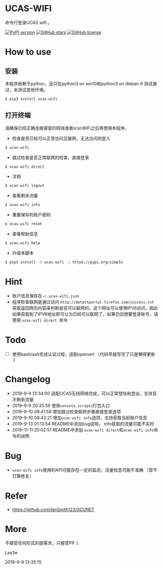 # UCAS-WIFI
命令行登录UCAS wifi 。

[![PyPI version](https://img.shields.io/pypi/v/ucas-wifi.svg)](https://github.com/IanSmith123/ucas-wifi) [![GitHub stars](https://img.shields.io/github/stars/IanSmith123/ucas-wifi.svg)](https://github.com/IanSmith123/ucas-wifi/stargazers) [![GitHub license](https://img.shields.io/github/license/IanSmith123/ucas-wifi)](https://github.com/IanSmith123/ucas-wifi/blob/master/License)

# How to use

## 安装
本程序依赖于python，且只在python3 on win10和python3 on debian 9 测试通过，未测试其他环境。
```bash
$ pip3 install ucas-wifi
```

## 打开终端
请确保已经正确连接寝室的网线或者`UCAS`WiFi之后再使用本程序。

- 检查是否已经可以正常访问互联网，无法访问则登入
```bash
$ ucas-wifi
```

- 跳过检查是否正常联网的检查，直接登录
```bash 
$ ucas-wifi direct
```

- 注销
```bash
$ ucas-wifi logout
```

- 查看剩余流量
```bash
$ ucas-wifi info
```

- 重置保存的账户密码

```bash
$ ucas-wifi reset
```

- 查看帮助信息

```bash
$ ucas-wifi help
```

- 升级本脚本
```bash
$ pip3 install -U ucas-wifi -i https://pypi.org/simple
```

# Hint
- 账户信息保存在`~/.ucas-wifi.json`
- 程序检查联网是通过访问  `http://detectportal.firefox.com/success.txt` 获取返回网页内容来判断是否可以联网的，这个网址可以使用IPV6访问，因此如果获取到了IPV6地址即可认为已经可以联网了，如果仍旧想要登录账号，请使用 `ucas-wifi direct `命令

# Todo
- [ ] 使用bash/ash完成认证过程，适配openwrt （代码早就写完了只是懒得更新 :)

# Changelog
- 2019-9-9 13:34:00 适配UCAS无线网络完成，可以正常登陆和登出，支持显示剩余流量
- 2019-9-9 20:25:56 使用`console_scripts`打包入口
- 2019-9-10 08:41:58 增加跳过检查联网步骤直接登录选项
- 2019-9-10 08:42:21 增加`ucas-wifi info`选项，支持获取当前账户信息
- 2019-9-13 01:13:54  README中添加bug说明， info获取的流量可能不实时
- 2019-11-11 20:02:51 README中添加 `ucas-wifi direct`和`ucas-wifi info`命令的说明

# Bug

- `ucas-wifi info`使用的API可能存在一定的延迟，流量信息可能不准确 （暂不打算修复）


# Refer

- https://github.com/IanSmith123/SCUNET


# More

不接受任何形式的提需求，只接受PR :)

Les1ie

2019-9-9 13:35:15

